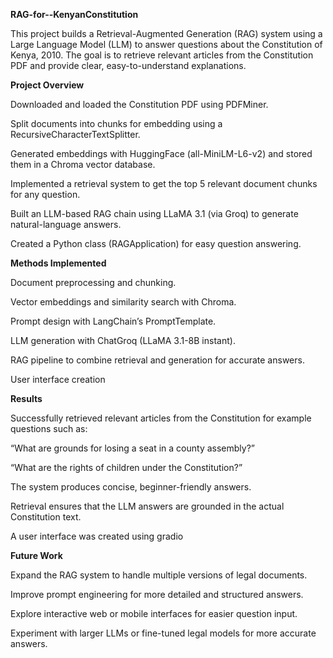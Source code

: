 **RAG-for--KenyanConstitution**

This project builds a Retrieval-Augmented Generation (RAG) system using a Large Language Model (LLM) to answer questions about the Constitution of Kenya, 2010. The goal is to retrieve relevant articles from the Constitution PDF and provide clear, easy-to-understand explanations.

**Project Overview**

Downloaded and loaded the Constitution PDF using PDFMiner.

Split documents into chunks for embedding using a RecursiveCharacterTextSplitter.

Generated embeddings with HuggingFace (all-MiniLM-L6-v2) and stored them in a Chroma vector database.

Implemented a retrieval system to get the top 5 relevant document chunks for any question.

Built an LLM-based RAG chain using LLaMA 3.1 (via Groq) to generate natural-language answers.

Created a Python class (RAGApplication) for easy question answering.

**Methods Implemented**

Document preprocessing and chunking.

Vector embeddings and similarity search with Chroma.

Prompt design with LangChain’s PromptTemplate.

LLM generation with ChatGroq (LLaMA 3.1-8B instant).

RAG pipeline to combine retrieval and generation for accurate answers.

User interface creation

**Results**

Successfully retrieved relevant articles from the Constitution for example questions such as:

“What are grounds for losing a seat in a county assembly?”

“What are the rights of children under the Constitution?”

The system produces concise, beginner-friendly answers.

Retrieval ensures that the LLM answers are grounded in the actual Constitution text.

A user interface was created using gradio

**Future Work**

Expand the RAG system to handle multiple versions of legal documents.

Improve prompt engineering for more detailed and structured answers.

Explore interactive web or mobile interfaces for easier question input.

Experiment with larger LLMs or fine-tuned legal models for more accurate answers.
